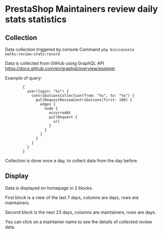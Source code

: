 # PrestaShop Maintainers review daily stats statistics

## Collection

Data collection triggered by console Command `php bin/console matks:review-stats:record`

Data is collected from GitHub using GraphQL API https://docs.github.com/en/graphql/overview/explorer

Example of query:
```
		{
		  user(login: "%s") {
		    contributionsCollection(from: "%s", to: "%s") {
		      pullRequestReviewContributions(first: 100) {
		        edges {
		          node {
		            occurredAt
		            pullRequest {
		              url
		            }
		          }
		        }
		      }
		    }
		  }
		}
```

Collection is done once a day, to collect data from the day before.

## Display

Data is displayed on homepage in 2 blocks.

First block is a view of the last 7 days, columns are days, rows are maintainers.

Second block is the next 23 days, columns are maintainers, rows are days.

You can click on a maintainer name to see the details of collected review data.
